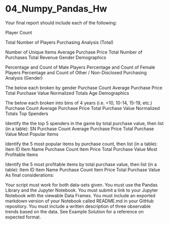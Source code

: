 # 04_Numpy_Pandas_Hw

Your final report should include each of the following:

Player Count

Total Number of Players
Purchasing Analysis (Total)

Number of Unique Items
Average Purchase Price
Total Number of Purchases
Total Revenue
Gender Demographics

Percentage and Count of Male Players
Percentage and Count of Female Players
Percentage and Count of Other / Non-Disclosed
Purchasing Analysis (Gender)

The below each broken by gender
Purchase Count
Average Purchase Price
Total Purchase Value
Normalized Totals
Age Demographics

The below each broken into bins of 4 years (i.e. <10, 10-14, 15-19, etc.)
Purchase Count
Average Purchase Price
Total Purchase Value
Normalized Totals
Top Spenders

Identify the the top 5 spenders in the game by total purchase value, then list (in a table):
SN
Purchase Count
Average Purchase Price
Total Purchase Value
Most Popular Items

Identify the 5 most popular items by purchase count, then list (in a table):
Item ID
Item Name
Purchase Count
Item Price
Total Purchase Value
Most Profitable Items

Identify the 5 most profitable items by total purchase value, then list (in a table):
Item ID
Item Name
Purchase Count
Item Price
Total Purchase Value
As final considerations:

Your script must work for both data-sets given.
You must use the Pandas Library and the Jupyter Notebook.
You must submit a link to your Jupyter Notebook with the viewable Data Frames.
You must include an exported markdown version of your Notebook called  README.md in your GitHub repository.
You must include a written description of three observable trends based on the data.
See Example Solution for a reference on expected format.
